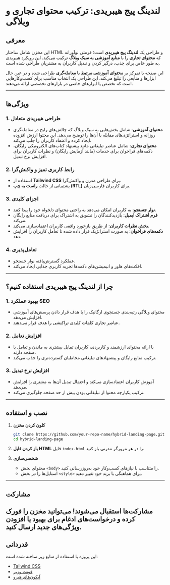 # لندینگ پیج هیبریدی: ترکیب محتوای تجاری و وبلاگی

## معرفی

این مخزن شامل ساختار HTML و طراحی یک **لندینگ پیج هیبریدی** است؛ فرمتی نوآورانه که **محتوای تجاری** را با **منابع آموزشی به سبک وبلاگ** ترکیب می‌کند. این رویکرد هیبریدی به طور خاص برای جذب، درگیر کردن و تبدیل کاربران به مشتریان طراحی شده است.

این صفحه با تمرکز بر **محتوای آموزشی مرتبط با معامله‌گری** طراحی شده و در عین حال ابزارها و منابعی را تبلیغ می‌کند. این طراحی یک انتخاب مناسب برای کسب‌وکارهایی است که تخصص یا ابزارهای خاصی در بازارهای تخصصی ارائه می‌دهند.

---

## ویژگی‌ها

### 1. **طراحی هیبریدی متعادل**
   - **محتوای آموزشی**: شامل بخش‌هایی به سبک وبلاگ که چالش‌های رایج در معامله‌گری روزانه و استراتژی‌های مقابله با آن‌ها را توضیح می‌دهد. این محتوا ارزش افزوده ایجاد کرده و اعتماد کاربران را جلب می‌کند.
   - **محتوای تجاری**: شامل عناصر تبلیغاتی مانند پیشنهاد کتاب‌های الکترونیکی رایگان، دکمه‌های فراخوان برای خدمات (مانند آزمایش رایگان) و نظرات کاربران برای افزایش نرخ تبدیل.

### 2. **رابط کاربری تمیز و واکنش‌گرا**
   - استفاده از **Tailwind CSS** برای طراحی مدرن و واکنش‌گرا.
   - پشتیبانی از حالت **راست به چپ (RTL)** برای کاربران فارسی‌زبان.

### 3. **اجزای کلیدی**
   - **نوار جستجو**: به کاربران امکان می‌دهد به راحتی محتوای دلخواه خود را پیدا کنند.
   - **فرم اشتراک ایمیل**: بازدیدکنندگان را تشویق به اشتراک برای دریافت منابع رایگان می‌کند.
   - **بخش نظرات کاربران**: از طریق بازخورد واقعی کاربران اعتمادسازی می‌کند.
   - **دکمه‌های فراخوان**: به صورت استراتژیک قرار داده شده تا تعامل کاربران را افزایش دهد.

### 4. **تعامل‌پذیری**
   - عملکرد گسترش‌یافته نوار جستجو.
   - افکت‌های هاور و انیمیشن‌های دکمه‌ها تجربه کاربری جذابی ایجاد می‌کند.

---

## چرا از لندینگ پیج هیبریدی استفاده کنیم؟

### 1. **بهبود عملکرد SEO**
   - محتوای وبلاگی رتبه‌بندی جستجوی ارگانیک را با هدف قرار دادن پرسش‌های آموزشی افزایش می‌دهد.
   - عناصر تجاری کلمات کلیدی تراکنشی را هدف قرار می‌دهند.

### 2. **افزایش تعامل**
   - با ارائه محتوای ارزشمند و کاربردی، کاربران تمایل بیشتری به ماندن و تعامل با صفحه دارند.
   - ترکیب منابع رایگان و پیشنهادهای تبلیغاتی مخاطبان گسترده‌تری را جذب می‌کند.

### 3. **افزایش نرخ تبدیل**
   - آموزش کاربران اعتمادسازی می‌کند و احتمال تبدیل آن‌ها به مشتری را افزایش می‌دهد.
   - ترکیب یکپارچه محتوا از تبلیغاتی بودن بیش از حد صفحه جلوگیری می‌کند.

---

## نصب و استفاده

1. **کلون کردن مخزن**
   ```bash
   git clone https://github.com/your-repo-name/hybrid-landing-page.git
   cd hybrid-landing-page
   ```

2. **باز کردن فایل HTML**
   فایل `index.html` را در هر مرورگر مدرنی باز کنید.

3. **شخصی‌سازی**
   - محتوای بخش `<body>` را متناسب با نیازهای کسب‌وکار خود به‌روزرسانی کنید.
   - استایل‌ها را در بخش `<style>` برای هماهنگی با برند خود تغییر دهید.

---

## مشارکت

مشارکت‌ها استقبال می‌شوند! می‌توانید مخزن را فورک کرده و درخواست‌های ادغام برای بهبود یا افزودن ویژگی‌های جدید ارسال کنید.
---

## قدردانی

این پروژه با استفاده از منابع زیر ساخته شده است:
- [Tailwind CSS](https://tailwindcss.com/)
- [فونت وزیر](https://github.com/rastikerdar/vazir-font)
- [آیکون‌های هیرو](https://heroicons.com/)
